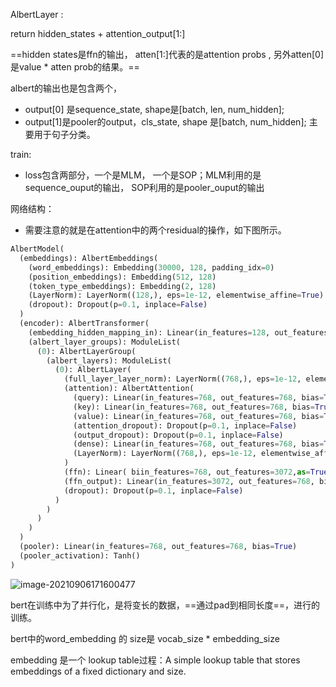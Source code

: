 AlbertLayer :

 return  hidden_states   +  attention_output[1:]  

==hidden states是ffn的输出， atten[1:]代表的是attention probs , 另外atten[0]   是value * atten prob的结果。==



albert的输出也是包含两个， 

* output[0] 是sequence_state,  shape是[batch,  len,  num_hidden]; 
* output[1]是pooler的output，cls_state,  shape 是[batch, num_hidden]; 主要用于句子分类。



train:

* loss包含两部分，一个是MLM， 一个是SOP；MLM利用的是sequence_ouput的输出， SOP利用的是pooler_ouput的输出



网络结构：

* 需要注意的就是在attention中的两个residual的操作，如下图所示。



```python
AlbertModel(
  (embeddings): AlbertEmbeddings(
    (word_embeddings): Embedding(30000, 128, padding_idx=0)
    (position_embeddings): Embedding(512, 128)
    (token_type_embeddings): Embedding(2, 128)
    (LayerNorm): LayerNorm((128,), eps=1e-12, elementwise_affine=True)
    (dropout): Dropout(p=0.1, inplace=False)
  )
  (encoder): AlbertTransformer(
    (embedding_hidden_mapping_in): Linear(in_features=128, out_features=768, bias=True)
    (albert_layer_groups): ModuleList(
      (0): AlbertLayerGroup(
        (albert_layers): ModuleList(
          (0): AlbertLayer(
            (full_layer_layer_norm): LayerNorm((768,), eps=1e-12, elementwise_affine=True)
            (attention): AlbertAttention(
              (query): Linear(in_features=768, out_features=768, bias=True)
              (key): Linear(in_features=768, out_features=768, bias=True)
              (value): Linear(in_features=768, out_features=768, bias=True)
              (attention_dropout): Dropout(p=0.1, inplace=False)
              (output_dropout): Dropout(p=0.1, inplace=False)
              (dense): Linear(in_features=768, out_features=768, bias=True)
              (LayerNorm): LayerNorm((768,), eps=1e-12, elementwise_affine=True)
            )
            (ffn): Linear( biin_features=768, out_features=3072,as=True)
            (ffn_output): Linear(in_features=3072, out_features=768, bias=True)
            (dropout): Dropout(p=0.1, inplace=False)
          )
        )
      )
    )
  )
  (pooler): Linear(in_features=768, out_features=768, bias=True)
  (pooler_activation): Tanh()
)
```

![image-20210906171600477](C:\Users\wanglichun\Desktop\TyporaPapers\images\image-20210906171600477.png)



bert在训练中为了并行化，是将变长的数据，==通过pad到相同长度==，进行的训练。

bert中的word_embedding 的 size是  vocab_size * embedding_size

embedding 是一个 lookup table过程：A simple lookup table that stores embeddings of a fixed dictionary and size.
